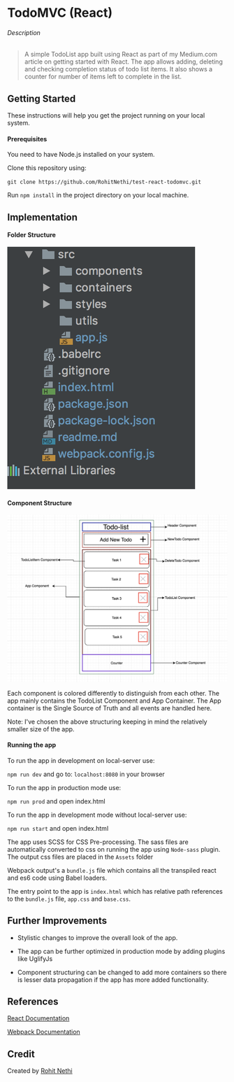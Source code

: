 
# TodoMVC (React)

###### Description
> A simple TodoList app built using React as part of my Medium.com article on getting started with React. The app allows adding, deleting and checking completion status of todo list items.
It also shows a counter for number of items left to complete in the list.

## Getting Started

These instructions will help you get the project running on your local system.

#### Prerequisites
You need to have Node.js installed on your system.

Clone this repository using:

`git clone https://github.com/RohitNethi/test-react-todomvc.git`

Run `npm install` in the project directory on your local machine.

## Implementation

#### Folder Structure
<img src="./images/folder-struct.png" alt="Folder strcuture"/>

#### Component Structure
<img src="./images/comp-struct.png" alt="Component strcuture"/>

Each component is colored differently to distinguish from each other. The app mainly contains the TodoList Component and App Container.
The App container is the Single Source of Truth and all events are handled here.

Note: I've chosen the above structuring keeping in mind the relatively smaller size of the app.


#### Running the app
To run the app in development on local-server use:

`npm run dev` and go to: `localhost:8080` in your browser

To run the app in production mode use: 

`npm run prod` and open index.html

To run the app in development mode without local-server use:

`npm run start` and open index.html


The app uses SCSS for CSS Pre-processing. The sass files are automatically converted
to css on running the app using `Node-sass` plugin. The output css files are placed in the `Assets` folder

Webpack output's a `bundle.js` file which contains all the transpiled react and es6 code using Babel loaders.

The entry point to the app is `index.html` which has relative path references to the `bundle.js` file, `app.css` and `base.css`.

## Further Improvements

* Stylistic changes to improve the overall look of the app.

* The app can be further optimized in production mode by adding plugins like UglifyJs

* Component structuring can be changed to add more containers so there is lesser data propagation if the app has more added functionality.

## References

[React Documentation](https://reactjs.org/docs)

[Webpack Documentation](https://webpack.js.org/concepts/)


## Credit
Created by [Rohit Nethi](https://github.com/RohitNethi)
